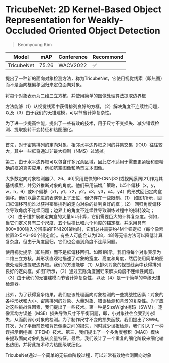 # TricubeNet: 2D Kernel-Based Object Representation for Weakly-Occluded Oriented Object Detection

> Beomyoung Kim

|Model|mAP|Conference|Recommond|
|--|--|--|--|
|TricubeNet|75.26|WACV2022|:white_check_mark:|

提出了一种新的面向对象检测方法，称为TricubeNet，它使用视觉线索（即热图）而不是面向框偏移回归来定位面向对象。

将每个对象表示为二维三立方核，并使用简单的图像处理算法提取边界框

方法能够（1）从视觉线索中获得排列良好的方框，（2）解决角度不连续性问题，以及（3）由于我们的无锚建模，可以节省计算复杂性。

为了进一步提高性能，提出了一些有效的技术，用于尺寸不变损失、减少错误检测、提取旋转不变特征和热图细化。

---

首先，对于密集排列的定向对象，相邻水平边界框之间的并集交集（IOU）往往较大，其中一些框将通过非最大抑制（NMS）过滤掉。

第二，由于水平边界框可以包含许多冗余区域，因此它不适用于需要更紧密和更精确的框的真实应用，例如航空图像和场景文本图像。

大多数定向对象检测器[7、26、40]采用更快的R-CNN[32]或视网膜网[21]作为其基线模型，并另外推断对象的角度。他们采用锚增广策略，以5个偏移（x，y，w，h，θ）或8个偏移（x1，y1，x2，y2，x3，y3，x4，y4）的形式回归定向盒偏移。他们以最先进的表演登上了王位，但仍存在一些限制。（1） 如图1所示，回归框偏移可能难以获得密集排列的定向对象的排列良好的框；（2） 回归角度偏移会导致角度不连续问题；边界上的角度不连续性导致训练过程中的损耗波动；（3） 由于锚扩展和定向盒的大量IoU计算，它们需要巨大的计算复杂度。例如，当它们定义具有三个尺度、五个纵横比和六个角度的锚定框，并采用具有800×800输入分辨率的FPN[20]架构时，它们总共需要约4M个锚定框（每个像素位置3×5×6=90个锚定盒）。有些人可能会认为[28，48]等无锚方法可以降低计算复杂度，但由于角度回归，它们也会遇到角度不连续问题。

使用视觉提示（即热图）而不是框偏移回归。如图1所示，我们将每个对象表示为二维三立方核，其形状直观地描述了对象的宽度、高度和角度，然后使用简单的图像处理算法提取边界框。我们的方法能够（1）从排列对象的视觉线索中获得排列良好的定向框，如图1所示，（2）通过去除角度回归来解决角度不连续性问题，（3）由于我们的无锚建模而节省计算复杂性，以及（4）是一个简单的单级无锚检测器。

此外，为了获得竞争结果，我们应该处理面向对象检测的一些挑战性因素：对象的各种形状和大小、密集排列的对象、大量对象、错误检测和背景的复杂性。为了应对这些挑战性因素，我们提出了一些技术。第一种是SizeWight掩码（SWM）。逐像素均方误差（MSE）损失导致尺寸不平衡问题，即，小对象往往会受到小损失，从而削弱小对象的检测。为了制作尺寸不变的损失函数，我们提出了SWM。其次，为了平衡前景和背景像素之间的损失，同时减少误报检测，我们引入了一种误报示例挖掘（FPEM）技术。第三，我们提出了一个多角度卷积（MAC）模块来提取面向对象的旋转变量特征。最后，我们设计了一个重复的细化阶段来细化输出热图，并将此技术称为热图级联细化。

TricubeNet通过一个简单的无锚单阶段过程，可以非常有效地检测面向对象
